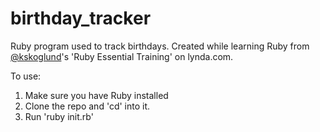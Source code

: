 # birthday_tracker
Ruby program used to track birthdays. Created while learning Ruby from [@kskoglund](https://twitter.com/kskoglund)'s 'Ruby Essential Training' on lynda.com.

To use:
1. Make sure you have Ruby installed
2. Clone the repo and 'cd' into it.
3. Run 'ruby init.rb'
